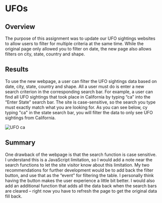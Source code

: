 # UFOs

## Overview

The purpose of this assignment was to update our UFO sightings websites to allow users to filter for multiple criteria at the same time. While the original page only allowed you to filter on date, the new page also allows filters on city, state, country and shape.

## Results

To use the new webpage, a user can filter the UFO sightings data based on date, city, state, country and shape. All a user must do is enter a new search criterion in the corresponding search bar. For example, a user can find all UFO sightings that took place in California by typing “ca” into the “Enter State” search bar. The site is case-sensitive, so the search you type must exactly match what you are looking for. As you can see below, cy typing "ca" in the state search bar, you will filter the data to only see UFO sightings from California.

![UFO ca](https://user-images.githubusercontent.com/74469315/108638527-adb47f00-745d-11eb-80e1-988e3c1dd5e9.PNG)



## Summary

One drawback of the webpage is that the search function is case sensitive. I understand this is a JavaScript limitation, so I would add a note near the search functions to let the site visitor know about this limitation. My two recommendations for further development would be to add back the filter button, and use that as the “event” for filtering the table. I personally think having the button makes the user experience a little bit better. I would also add an additional function that adds all the data back when the search bars are cleared – right now you have to refresh the page to get the original data fill back.


